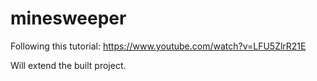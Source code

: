 # minesweeper

Following this tutorial: https://www.youtube.com/watch?v=LFU5ZlrR21E

Will extend the built project.
